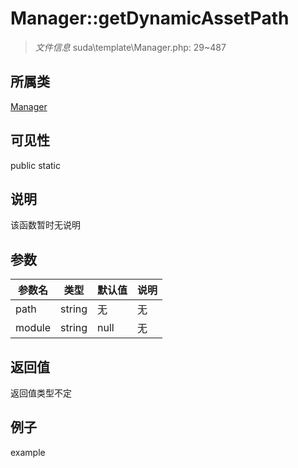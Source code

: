 # Manager::getDynamicAssetPath



> *文件信息* suda\template\Manager.php: 29~487

## 所属类 

[Manager](../Manager.md)

## 可见性

 public static

## 说明

该函数暂时无说明


## 参数


| 参数名 | 类型 | 默认值 | 说明 |
|--------|-----|-------|-------|
| path |  string | 无 | 无 |
| module |  string | null | 无 |



## 返回值

返回值类型不定


## 例子

example